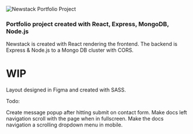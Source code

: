 ![Newstack Portfolio Project](https://i.ibb.co/2MRN7D2/newstack-logo.png)
### Portfolio project created with React, Express, MongoDB, Node.js

Newstack is created with React rendering the frontend. The backend is Express & Node.js to a Mongo DB cluster with CORS.

# WIP

Layout designed in Figma and created with SASS.



Todo:

Create message popup after hitting submit on contact form.
Make docs left navigation scroll with the page when in fullscreen.
Make the docs navigation a scrolling dropdown menu in mobile.